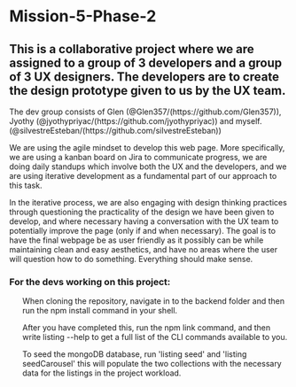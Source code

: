 ﻿<h1>Mission-5-Phase-2</h1>
<h2>This is a collaborative project where we are assigned to a group of 3 developers and a group of 3 UX designers. The developers are to create the design prototype given to us by the UX team.</h2>
<p>The dev group consists of Glen (@Glen357/(https://github.com/Glen357)), Jyothy (@jyothypriyac/(https://github.com/jyothypriyac)) and myself. (@silvestreEsteban/(https://github.com/silvestreEsteban))</p>
<p>We are using the agile mindset to develop this web page. More specifically, we are using a kanban board on Jira to communicate progress, we are doing daily standups which involve both the UX and the developers, and we are using iterative development as a fundamental part of our approach to this task.</p>
<p>In the iterative process, we are also engaging with design thinking practices through questioning the practicality of the design we have been given to develop, and where necessary having a conversation with the UX team to potentially improve the page (only if and when necessary). The goal is to have the final webpage be as user friendly as it possibly can be while maintaining clean and easy aesthetics, and have no areas where the user will question how to do something. Everything should make sense.</p>

<h3>For the devs working on this project:</h3>
<ol>When cloning the repository, navigate in to the backend folder and then run the npm install command in your shell.</ol>
<ol>After you have completed this, run the npm link command, and then write listing --help to get a full list of the CLI commands available to you.</ol>
<ol>To seed the mongoDB database, run 'listing seed' and 'listing seedCarousel' this will populate the two collections with the necessary data for the listings in the project workload.</ol>
